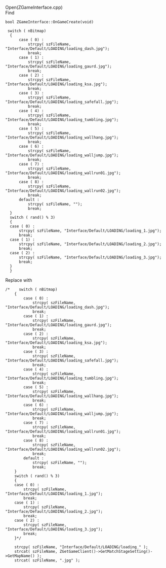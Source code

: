 Open(ZGameInterface.cpp) <br>
Find <br>

    bool ZGameInterface::OnGameCreate(void) 
    
     switch ( nBitmap)
      {
          case ( 0) :
              strcpy( szFileName, "Interface/Default/LOADING/loading_dash.jpg");
              break;
          case ( 1) :
              strcpy( szFileName, "Interface/Default/LOADING/loading_gaurd.jpg");
              break;
          case ( 2) :
              strcpy( szFileName, "Interface/Default/LOADING/loading_ksa.jpg");
              break;
          case ( 3) :
              strcpy( szFileName, "Interface/Default/LOADING/loading_safefall.jpg");
              break;
          case ( 4) :
              strcpy( szFileName, "Interface/Default/LOADING/loading_tumbling.jpg");
              break;
          case ( 5) :
              strcpy( szFileName, "Interface/Default/LOADING/loading_wallhang.jpg");
              break;
          case ( 6) :
              strcpy( szFileName, "Interface/Default/LOADING/loading_walljump.jpg");
              break;
          case ( 7) :
              strcpy( szFileName, "Interface/Default/LOADING/loading_wallrun01.jpg");
              break;
          case ( 8) :
              strcpy( szFileName, "Interface/Default/LOADING/loading_wallrun02.jpg");
              break;
          default :
              strcpy( szFileName, "");
              break;
      }
      switch ( rand() % 3)
      {
      case ( 0) :
          strcpy( szFileName, "Interface/Default/LOADING/loading_1.jpg");
          break;
      case ( 1) :
          strcpy( szFileName, "Interface/Default/LOADING/loading_2.jpg");
          break;
      case ( 2) :
          strcpy( szFileName, "Interface/Default/LOADING/loading_3.jpg");
          break;
      }
      } 
      
Replace with <br>

    /*    switch ( nBitmap)
        {
            case ( 0) :
                strcpy( szFileName, "Interface/Default/LOADING/loading_dash.jpg");
                break;
            case ( 1) :
                strcpy( szFileName, "Interface/Default/LOADING/loading_gaurd.jpg");
                break;
            case ( 2) :
                strcpy( szFileName, "Interface/Default/LOADING/loading_ksa.jpg");
                break;
            case ( 3) :
                strcpy( szFileName, "Interface/Default/LOADING/loading_safefall.jpg");
                break;
            case ( 4) :
                strcpy( szFileName, "Interface/Default/LOADING/loading_tumbling.jpg");
                break;
            case ( 5) :
                strcpy( szFileName, "Interface/Default/LOADING/loading_wallhang.jpg");
                break;
            case ( 6) :
                strcpy( szFileName, "Interface/Default/LOADING/loading_walljump.jpg");
                break;
            case ( 7) :
                strcpy( szFileName, "Interface/Default/LOADING/loading_wallrun01.jpg");
                break;
            case ( 8) :
                strcpy( szFileName, "Interface/Default/LOADING/loading_wallrun02.jpg");
                break;
            default :
                strcpy( szFileName, "");
                break;
        }
        switch ( rand() % 3)
        {
        case ( 0) :
            strcpy( szFileName, "Interface/Default/LOADING/loading_1.jpg");
            break;
        case ( 1) :
            strcpy( szFileName, "Interface/Default/LOADING/loading_2.jpg");
            break;
        case ( 2) :
            strcpy( szFileName, "Interface/Default/LOADING/loading_3.jpg");
            break;
        }*/

        strcpy( szFileName, "Interface/Default/LOADING/loading_" );
        strcat( szFileName, ZGetGameClient()->GetMatchStageSetting()->GetMapName() );
        strcat( szFileName, ".jpg" ); 
